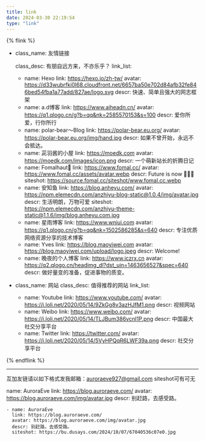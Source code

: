 ```yaml
---
title: link
date: 2024-03-30 22:19:54
type: "link"
---
```


{% flink %}
- class_name: 友情链接
  <!-- class_desc: 那些人，那些事 -->
  class_desc: 有朋自远方来，不亦乐乎？
  link_list:
    - name: Hexo
      link: https://hexo.io/zh-tw/
      avatar: https://d33wubrfki0l68.cloudfront.net/6657ba50e702d84afb32fe846bed54fba1a77add/827ae/logo.svg
      descr: 快速、简单且强大的网志框架
    - name: a.d博客
      link: https://www.aiheadn.cn/
      avatar: https://q1.qlogo.cn/g?b=qq&nk=2585570153&s=100
      descr: 爱你所爱，行你所行
    - name: polar-bear～Blog
      link: https://polar-bear.eu.org/
      avatar: https://polar-bear.eu.org/img/hand.jpg
      descr: 如果不曾开始，永远不会抵达。
    - name: 茈羽酱的小屋
      link: https://moedk.com
      avatar: https://moedk.com/images/icon.png
      descr: 一个萌新站长的折腾日记
    - name: Fomalhaut🥝
      link: https://www.fomal.cc/
      avatar: https://www.fomal.cc/assets/avatar.webp
      descr: Future is now 🍭🍭🍭
      siteshot: https://source.fomal.cc/siteshot/www.fomal.cc.webp
    - name: 安知鱼
      link: https://blog.anheyu.com/
      avatar: https://npm.elemecdn.com/anzhiyu-blog-static@1.0.4/img/avatar.jpg
      descr: 生活明朗，万物可爱
      siteshot: https://npm.elemecdn.com/anzhiyu-theme-static@1.1.6/img/blog.anheyu.com.jpg
    - name: 星雨博客
      link: https://www.wniui.com
      avatar: https://q1.qlogo.cn/g?b=qq&nk=1502586285&s=640
      descr: 专注优质网络资源分享的技术博客
    - name: Yves
      link: https://blog.maoyiwei.com
      avatar: https://blog.maoyiwei.com/upload/logo.jpeg
      descr: Welcome!
    - name: 晚夜的个人博客
      link: https://www.iczrx.cn
      avatar: https://q2.qlogo.cn/headimg_dl?dst_uin=1463656527&spec=640
      descr: 做好量变的准备，促进事物的质变。

- class_name: 网站
  class_desc: 值得推荐的网站
  link_list:
    - name: Youtube
      link: https://www.youtube.com/
      avatar: https://i.loli.net/2020/05/14/9ZkGg8v3azHJfM1.png
      descr: 视频网站
    - name: Weibo
      link: https://www.weibo.com/
      avatar: https://i.loli.net/2020/05/14/TLJBum386vcnI1P.png
      descr: 中国最大社交分享平台
    - name: Twitter
      link: https://twitter.com/
      avatar: https://i.loli.net/2020/05/14/5VyHPQqR6LWF39a.png
      descr: 社交分享平台

{% endflink %}

---

互加友链请以如下格式发我邮箱：auroraeve927@gmail.com
siteshot可有可无

name: AuroraEve
link: https://blog.auroraeve.com/
avatar: https://blog.auroraeve.com/img/avatar.jpg
descr: 别赶路，去感受路。

```
- name: AuroraEve
  link: https://blog.auroraeve.com/
  avatar: https://blog.auroraeve.com/img/avatar.jpg
  descr: 别赶路，去感受路。
  siteshot: https://bu.dusays.com/2024/10/07/67040536c07e0.jpg
```
